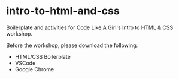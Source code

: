 # intro-to-html-and-css
Boilerplate and activities for Code Like A Girl's Intro to HTML &amp; CSS workshop. 

Before the workshop, please download the following:

- HTML/CSS Boilerplate
- VSCode
- Google Chrome
